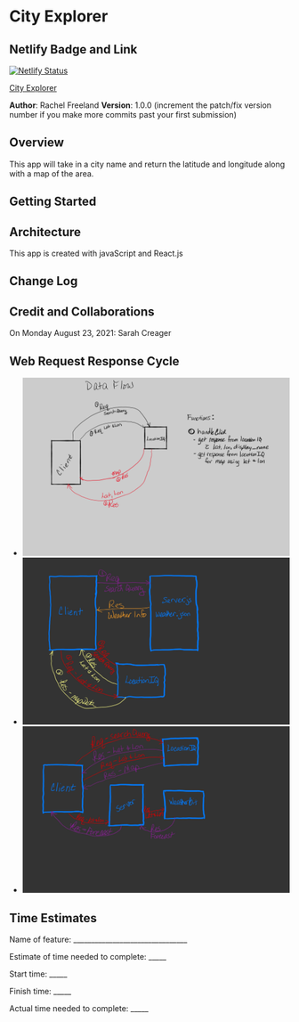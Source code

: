 # City Explorer

## Netlify Badge and Link

[![Netlify Status](https://api.netlify.com/api/v1/badges/6977d6af-4889-474a-a114-b1bd276c789c/deploy-status)](<https://app.netlify.com/sites/city-explorer-hijinx/deploys>)

[City Explorer](<https://city-explorer-hijinx.netlify.app/>)

**Author**: Rachel Freeland
**Version**: 1.0.0 (increment the patch/fix version number if you make more commits past your first submission)

## Overview
<!-- Provide a high level overview of what this application is and why you are building it, beyond the fact that it's an assignment for this class. (i.e. What's your problem domain?) -->
This app will take in a city name and return the latitude and longitude along with a map of the area.

## Getting Started
<!-- What are the steps that a user must take in order to build this app on their own machine and get it running? -->

## Architecture
<!-- Provide a detailed description of the application design. What technologies (languages, libraries, etc) you're using, and any other relevant design information. -->
This app is created with javaScript and React.js

## Change Log
<!-- Use this area to document the iterative changes made to your application as each feature is successfully implemented. Use time stamps. Here's an example:

01-01-2001 4:59pm - Application now has a fully-functional express server, with a GET route for the location resource. -->

## Credit and Collaborations
<!-- Give credit (and a link) to other people or resources that helped you build this application. -->
On Monday August 23, 2021: Sarah Creager

## Web Request Response Cycle

- ![Lab_6.jpg](images/lab6_wb.jpg)
- ![Lab_7.jpg](images/lab7.jpg)
- ![Lab_8.jpg](images/lab8_wb.jpg)

## Time Estimates

Name of feature: ________________________________

Estimate of time needed to complete: _____

Start time: _____

Finish time: _____

Actual time needed to complete: _____
